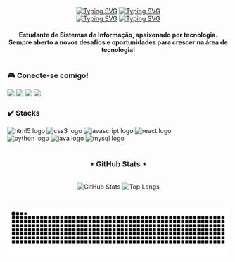 <div align="center">
  <div>
    <a href="https://git.io/typing-svg"><img src="https://readme-typing-svg.demolab.com?font=Fredoka&size=40&weight=500&duration=1&pause=1000&color=6943AD&width=220&height=60&lines=Ray+Govaski" alt="Typing SVG" /></a>
    <a href="https://git.io/typing-svg"><img src="https://readme-typing-svg.demolab.com?font=Fredoka&size=40&weight=500&duration=1&pause=1000&color=DCBAFF&width=30&height=60&lines=%E2%98%BE" alt="Typing SVG" /></a>
  <div/>
  
  
  <div>
    <a href="https://git.io/typing-svg"><img src="https://readme-typing-svg.demolab.com?font=Fredoka&size=30&weight=500&duration=1&pause=1000&color=6943AD&center=true&width=205&height=50&lines=Desenvolvedor" alt="Typing SVG" /></a>
    <a href="https://git.io/typing-svg"><img  src="https://readme-typing-svg.demolab.com?font=Fredoka&size=30&weight=500&duration=2000&pause=1000&color=DCBAFF&width=140&height=50&lines=Front-end;Back-end;Web" alt="Typing SVG" /></a>
  </div>
</div>


<h4 align="center"> Estudante de Sistemas de Informação, apaixonado por tecnologia. <br/> Sempre aberto a novos desafios e oportunidades para crescer na área de tecnologia!

#

<img align="right" alt="" height="235px" src="https://media3.giphy.com/media/v1.Y2lkPTc5MGI3NjExOHA1ZGYya3hpeHNmdWp3dmswcHZ0OHZobmZreW5lNGhia2VrMTI4MiZlcD12MV9pbnRlcm5hbF9naWZfYnlfaWQmY3Q9Zw/UHAYP0FxJOmFBuOiC2/giphy.gif">


<h3 align="left">🎮 Conecte-se comigo!</h3>

<div align="left">
  <a href="https://www.instagram.com/rhay.png/" target="_blank"><img src="https://img.shields.io/badge/Instagram-8A2BE2?style=for-the-badge&logo=instagram&logoColor=white"></a>
<a href="https://discord.gg/GUuEWpgq" target="_blank"><img src="https://img.shields.io/badge/Discord-9370DB?style=for-the-badge&logo=discord&logoColor=white"></a>
<a href="rayygovaski@gmail.com" target="_blank"><img src="https://img.shields.io/badge/Gmail-6A0DAD?style=for-the-badge&logo=gmail&logoColor=white"></a>
<a href="https://www.linkedin.com/in/ray-govaski-329712273/" target="_blank"><img src="https://img.shields.io/badge/LinkedIn-7B68EE?style=for-the-badge&logo=linkedin&logoColor=white"></a>
</div>


<h3 align="left">✔️ Stacks</h3>

<div align="left">
  <img src="https://img.shields.io/badge/HTML5-%238A2BE2?style=for-the-badge&logo=html5&logoColor=white" height="30" alt="html5 logo" />
  <img src="https://img.shields.io/badge/CSS3-%239370DB?style=for-the-badge&logo=css3&logoColor=white" height="30" alt="css3 logo" />
  <img src="https://img.shields.io/badge/JavaScript-%236A0DAD?style=for-the-badge&logo=javascript&logoColor=white" height="30" alt="javascript logo" />
  <img src="https://img.shields.io/badge/React-%237B68EE?style=for-the-badge&logo=react&logoColor=white" height="30" alt="react logo" />
  <br/>
  <img src="https://img.shields.io/badge/Python-%238A2BE2?style=for-the-badge&logo=python&logoColor=white" height="30" alt="python logo" />
  <img src="https://img.shields.io/badge/Java-%239370DB?style=for-the-badge&logo=java&logoColor=white" height="30" alt="java logo" />
  <img src="https://img.shields.io/badge/MySQL-%236A0DAD?style=for-the-badge&logo=mysql&logoColor=white" height="30" alt="mysql logo" />
</div>

#

<div align="center">
  <h3>⋆ GitHub Stats ⋆</h3>
  <br>
  <img src="https://github-readme-stats.vercel.app/api?username=RayGovaski&show_icons=true&theme=tokyonight&hide_title=true&count_private=true&border_radius=5&border_color=9B59B6&icon_color=9B59B6&title_color=9B59B6&text_color=CFCFCF" alt="GitHub Stats">
  <img src="https://github-readme-stats.vercel.app/api/top-langs/?username=RayGovaski&layout=compact&langs_count=6&theme=tokyonight&border_radius=5&border_color=9B59B6&title_color=9B59B6&text_color=CFCFCF" alt="Top Langs">
</div>

#

<picture align="center">
  <source media="(prefers-color-scheme: dark)" srcset="https://raw.githubusercontent.com/RayGovaski/RayGovaski/output/github-contribution-grid-snake-dark.svg">
  <source media="(prefers-color-scheme: light)" srcset="https://raw.githubusercontent.com/RayGovaski/RayGovaski/output/github-contribution-grid-snake-dark.svg">
  <img align="center" alt="github contribution grid snake animation" src="https://raw.githubusercontent.com/RayGovaski/RayGovaski/output/github-contribution-grid-snake.svg">
</picture>
